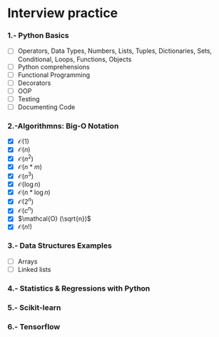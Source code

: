# Interview practice

### 1.- Python Basics
- [ ] Operators, Data Types, Numbers, Lists, Tuples, Dictionaries, Sets, Conditional, Loops, Functions, Objects
- [ ] Python comprehensions
- [ ] Functional Programming
- [ ] Decorators
- [ ] OOP
- [ ] Testing
- [ ] Documenting Code

### 2.-Algorithmns: Big-O Notation
-[X] $\mathcal{O} (1)$
-[X] $\mathcal{O} (n)$
-[X] $\mathcal{O} (n^2)$
-[X] $\mathcal{O} (n*m)$
-[X] $\mathcal{O} (n^3)$
-[X] $\mathcal{O} (\log n)$
-[X] $\mathcal{O} (n*\log n)$
-[X] $\mathcal{O} (2^n)$
-[X] $\mathcal{O} (c^n)$
-[X] $\mathcal{O} (\sqrt{n})$
-[X] $\mathcal{O} (n!)$

### 3.- Data Structures Examples
- [ ] Arrays
- [ ] Linked lists

### 4.- Statistics & Regressions with Python

### 5.- Scikit-learn

### 6.- Tensorflow